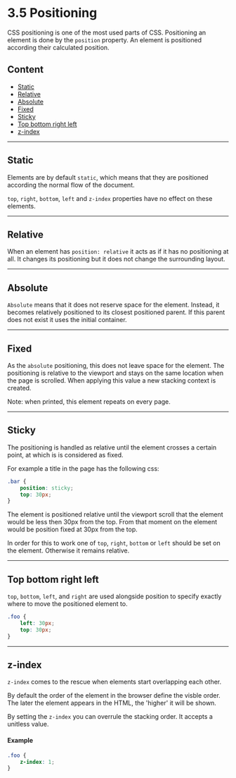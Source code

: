 # 3.5 Positioning

CSS positioning is one of the most used parts of CSS. Positioning an element is done by the `position` property.
An element is positioned according their calculated position.

## Content

- [Static](#static)
- [Relative](#relative)
- [Absolute](#absolute)
- [Fixed](#fixed)
- [Sticky](#sticky)
- [Top bottom right left](#top-bottom-right-left)
- [z-index](#z-index)

---

## Static

Elements are by default `static`, which means that they are positioned according the normal flow of the document.

`top`, `right`, `bottom`, `left` and `z-index` properties have no effect on these elements.

---

## Relative

When an element has `position: relative` it acts as if it has no positioning at all. It changes its positioning but it
does not change the surrounding layout.

---

## Absolute

`Absolute` means that it does not reserve space for the element. Instead, it becomes relatively positioned to its
closest positioned parent. If this parent does not exist it uses the initial container.

---

## Fixed

As the `absolute` positioning, this does not leave space for the element. The positioning is relative to the viewport
and stays on the same location when the page is scrolled. When applying this value a new stacking context is created.

Note: when printed, this element repeats on every page.

---

## Sticky

The positioning is handled as relative until the element crosses a certain point, at which is is considered as fixed.

For example a title in the page has the following css:

```css
.bar {
    position: sticky;
    top: 30px;
}
```

The element is positioned relative until the viewport scroll that the element would be less then 30px from the top.
From that moment on the element would be position fixed at 30px from the top.

In order for this to work one of `top`, `right`, `bottom` or `left` should be set on the element. Otherwise it remains relative.

---

## Top bottom right left

`top`, `bottom`, `left`, and `right` are used alongside position to specify exactly where to move the positioned element to.

```css
.foo {
    left: 30px;
    top: 30px;
}
```

---

## z-index

`z-index` comes to the rescue when elements start overlapping each other.

By default the order of the element in the browser define the visble order. The later the element appears in the HTML,
the 'higher' it will be shown.

By setting the `z-index` you can overrule the stacking order. It accepts a unitless value.

#### Example

```css
.foo {
    z-index: 1;
}
```
